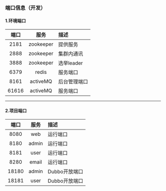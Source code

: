 ### 端口信息（开发）
#### 1.环境端口
|端口|服务|描述|
|:---:|:---:|:---|
|2181|zookeeper|提供服务|
|2888|zookeeper|集群内通讯|
|3888|zookeeper|选举leader|
|6379|redis|服务端口|
|8161|activeMQ|后台管理端口|
|61616|activeMQ|服务端口|
---
#### 2.项目端口
|端口|服务|描述|
|:---:|:---:|:---|
|8080|web|运行端口|
|8180|admin|运行端口|
|8181|user|运行端口|
|8280|email|运行端口|
|18180|admin|Dubbo开放端口|
|18181|user|Dubbo开放端口|